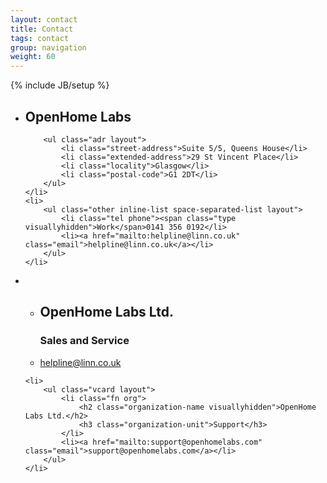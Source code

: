 ```yaml
---
layout: contact
title: Contact
tags: contact
group: navigation
weight: 60
---
```

{% include JB/setup %}


<ul class="vcard layout">
    <li class="layout bd-centered-copy">
        <h2 class="fn org">OpenHome Labs</h2>

        <ul class="adr layout">
            <li class="street-address">Suite 5/5, Queens House</li>
            <li class="extended-address">29 St Vincent Place</li>
            <li class="locality">Glasgow</li>
            <li class="postal-code">G1 2DT</li>
        </ul>
    </li>
    <li>
        <ul class="other inline-list space-separated-list layout">
            <li class="tel phone"><span class="type visuallyhidden">Work</span>0141 356 0192</li>
            <li><a href="mailto:helpline@linn.co.uk" class="email">helpline@linn.co.uk</a></li>
        </ul>
    </li>
</ul>


<ul class="two-col-list layout">
    <li>
        <ul class="vcard layout">
            <li class="fn org">
                <h2 class="organization-name visuallyhidden">OpenHome Labs Ltd.</h2>
                <h3 class="organization-unit">Sales and Service</h3>
            </li>
            <li><a href="mailto:helpline@linn.co.uk" class="email">helpline@linn.co.uk</a></li>
        </ul>
    </li>

    <li>
        <ul class="vcard layout">
            <li class="fn org">
                <h2 class="organization-name visuallyhidden">OpenHome Labs Ltd.</h2>
                <h3 class="organization-unit">Support</h3>
            </li>
            <li><a href="mailto:support@openhomelabs.com" class="email">support@openhomelabs.com</a></li>
        </ul>
    </li>
</ul>
